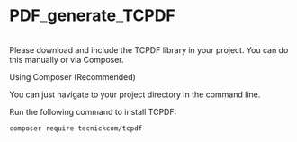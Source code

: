 # PDF_generate_TCPDF
<br> Please download and include the TCPDF library in your project. You can do this manually or via Composer.
<p>Using Composer (Recommended)</p>
<p>You can just navigate to your project directory in the command line.</p>
<p>Run the following command to install TCPDF:</p>

```bash
composer require tecnickcom/tcpdf
